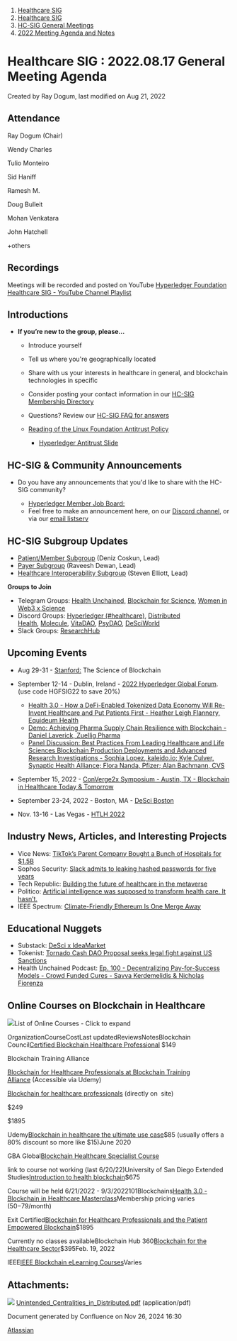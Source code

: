 1. [Healthcare SIG](index.html)
2. [Healthcare SIG](Healthcare-SIG_20545573.html)
3. [HC-SIG General Meetings](HC-SIG-General-Meetings_20545763.html)
4. [2022 Meeting Agenda and Notes](2022-Meeting-Agenda-and-Notes_20545742.html)

# Healthcare SIG : 2022.08.17 General Meeting Agenda

Created by Ray Dogum, last modified on Aug 21, 2022

## **Attendance**

Ray Dogum (Chair)

Wendy Charles

Tulio Monteiro

Sid Haniff

Ramesh M. 

Doug Bulleit

Mohan Venkatara

John Hatchell

+others 

## **Recordings**

Meetings will be recorded and posted on YouTube [Hyperledger Foundation Healthcare SIG - YouTube Channel Playlist](https://www.youtube.com/playlist?list=PL0MZ85B_96CHQN9cscCdW-LZwp5GAoPrH)

## **Introductions**

- **If you’re new to the group, please…**
  
  - Introduce yourself
  - Tell us where you're geographically located
  - Share with us your interests in healthcare in general, and blockchain technologies in specific
  - Consider posting your contact information in our [HC-SIG Membership Directory](https://lf-hyperledger.atlassian.net/wiki/display/HCSIG/Membership+Directory)
  - Questions? Review our [HC-SIG FAQ for answers](https://lf-hyperledger.atlassian.net/wiki/display/HCSIG/HC-SIG+FAQ)
  - [Reading of the Linux Foundation Antitrust Policy](https://www.linuxfoundation.org/antitrust-policy "https://www.linuxfoundation.org/antitrust-policy")
    
    - [Hyperledger Antitrust Slide](https://tinyurl.com/HL-antitrust-slide "https://tinyurl.com/HL-antitrust-slide")

## **HC-SIG &amp; Community Announcements**

- Do you have any announcements that you'd like to share with the HC-SIG community?
  
  - [Hyperledger Member Job Board:](https://www.hyperledger.org/about/jobs?utm_campaign=Hyperledger%20Monthly%20Newsletter%20&utm_medium=email&_hsmi=154551725&_hsenc=p2ANqtz-8uA1nQ5dbP40dPnt0wVlGw5AfdhtMgOhL06CyTts5ZBMpP04VWNOS4XMAgZ-fE4NScauC20wnL5ym-BAd6iiBjGZ_Tvw&utm_content=154551725&utm_source=hs_email)
  - Feel free to make an announcement here, on our [Discord channel](https://discord.gg/hyperledger), or via our [email listserv](https://lists.hyperledger.org/g/healthcare-sig)

## **HC-SIG Subgroup Updates**

- [Patient/Member Subgroup](https://lf-hyperledger.atlassian.net/wiki/display/HCSIG/HC-SIG+-+Patient+Subgroup) (Deniz Coskun, Lead)
- [Payer Subgroup](https://lf-hyperledger.atlassian.net/wiki/display/HCSIG/HC-SIG+-+Payer+Subgroup) (Raveesh Dewan, Lead)
- [Healthcare Interoperability Subgroup](https://lf-hyperledger.atlassian.net/wiki/display/HCSIG/HC-SIG+-+Healthcare+Interoperability+Subgroup) (Steven Elliott, Lead)

**Groups to Join**

- Telegram Groups: [Health Unchained,](https://t.me/healthunchained) [Blockchain for Science](https://t.me/BlockchainForScience), [Women in Web3 x Science](https://t.me/+Y6OzEBEnSaVkMTM8)
- Discord Groups: [Hyperledger (#healthcare)](https://discord.gg/hyperledger), [Distributed Health](https://discord.gg/WBeYqBJZ), [Molecule](https://discord.com/invite/uAGW7K4hQU), [VitaDAO](https://discord.com/invite/3S3ftnmZYD), [PsyDAO](https://discord.com/invite/z6Hscwh5Ge), [DeSciWorld](https://discord.com/invite/jnEUqVH8xv)
- Slack Groups: [ResearchHub](https://researchhub-community.slack.com/join/shared_invite/zt-oytw02om-w1cQc2Kcjs7vg3tZHqt9Ww#/shared-invite/email)

## **Upcoming Events**

- Aug 29-31 - [Stanford:](https://cbr.stanford.edu/sbc22/) The Science of Blockchain
- September 12-14 - Dublin, Ireland - [2022 Hyperledger Global Forum](https://events.linuxfoundation.org/hyperledger-global-forum). (use code HGFSIG22 to save 20%)
  
  - [Health 3.0 - How a DeFi-Enabled Tokenized Data Economy Will Re-Invent Healthcare and Put Patients First - Heather Leigh Flannery, Equideum Health](https://sched.co/14H4Q)
  - [Demo: Achieving Pharma Supply Chain Resilience with Blockchain - Daniel Laverick, Zuellig Pharma](https://sched.co/15Akd)
  - [Panel Discussion: Best Practices From Leading Healthcare and Life Sciences Blockchain Production Deployments and Advanced Research Investigations - Sophia Lopez, kaleido.io; Kyle Culver, Synaptic Health Alliance; Flora Nanda, Pfizer; Alan Bachmann, CVS](https://sched.co/14H6Y)
- September 15, 2022 - [ConVerge2x Symposium - Austin, TX - Blockchain in Healthcare Today &amp; Tomorrow](https://conv2xsymposium.com/)
- September 23-24, 2022 - Boston, MA - [DeSci Boston](https://www.desciboston.com/)
- Nov. 13-16 - Las Vegas - [HTLH 2022](https://www.hlth.com/2022-dates)

## **Industry News, Articles, and Interesting Projects**

- Vice News: [TikTok’s Parent Company Bought a Bunch of Hospitals for $1.5B](https://www.vice.com/en/article/pkgadm/tiktoks-parent-company-bought-a-bunch-of-hospitals-for-dollar15b)
- Sophos Security: [Slack admits to leaking hashed passwords for five years](https://nakedsecurity.sophos.com/2022/08/08/slack-admits-to-leaking-hashed-passwords-for-three-months/)
- Tech Republic: [Building the future of healthcare in the metaverse](https://www.techrepublic.com/article/building-the-future-of-healthcare-in-the-metaverse/)
- Politico: [Artificial intelligence was supposed to transform health care. It hasn’t.](https://www.politico.com/news/2022/08/15/artificial-intelligence-health-care-00051828)
- IEEE Spectrum: [Climate-Friendly Ethereum Is One Merge Away](https://spectrum.ieee.org/the-merge-heralds-cryptos-climate-friendly-future)

## **Educational Nuggets**

- Substack: [DeSci x IdeaMarket](https://ideamarkets.substack.com/p/desci-x-ideamarket)
- Tokenist: [Tornado Cash DAO Proposal seeks legal fight against US Sanctions](https://tokenist.com/tornado-cash-dao-proposal-seeks-legal-fight-against-us-sanctions/)
- Health Unchained Podcast: [Ep. 100 - Decentralizing Pay-for-Success Models - Crowd Funded Cures - Savva Kerdemelidis &amp; Nicholas Fiorenza](https://open.spotify.com/episode/17XPb5TRA0WDJZdcnmdYLF?si=fEnipX3lQhqXPmTLm26u3Q)

## **Online Courses on Blockchain in Healthcare**

![](images/icons/grey_arrow_down.png)List of Online Courses - Click to expand

OrganizationCourseCostLast updatedReviewsNotesBlockchain Council[Certified Blockchain Healthcare Professional](https://www.blockchain-council.org/certifications/certified-blockchain-healthcare-professional/) $149

Blockchain Training Alliance

[Blockchain for Healthcare Professionals at Blockchain Training Alliance](https://coursalytics.com/courses/blockchain-for-healthcare-professionals-blockchain-training-alliance) (Accessible via Udemy)

[Blockchain for healthcare professionals](https://blockchaintrainingalliance.com/products/blockchain-for-healthcare-professionals) (directly on  site)

$249

$1895

Udemy[Blockchain in healthcare the ultimate use case](https://www.udemy.com/course/blockchain-in-healthcare-the-ultimate-use-case/)$85 (usually offers a 80% discount so more like $15)June 2020

GBA Global[Blockchain Healthcare Specialist Course](https://gbaglobal.org/docs/blockchain-healthcare-specialist-course/)

link to course not working (last 6/20/22)University of San Diego Extended Studies[Introduction to health blockchain](https://extendedstudies.ucsd.edu/courses-and-programs/introduction-to-health-blockchain)$675

Course will be held 6/21/2022 - 9/3/2022101Blockchains[Health 3.0 - Blockchain in Healthcare Masterclass](https://academy.101blockchains.com/courses/blockchain-in-healthcare)Membership pricing varies ($50-$79/month)

Exit Certified[Blockchain for Healthcare Professionals and the Patient Empowered Blockchain](https://www.exitcertified.com/it-training/blockchain/blockchain-for-healthcare-professionals-59095-detail.html)$1895

Currently no classes availableBlockchain Hub 360[Blockchain for the Healthcare Sector](https://blockchainhub360.com/courses/blockchain-and-the-healthcare-sector-course/)$395Feb. 19, 2022

IEEE[IEEE Blockchain eLearning Courses](https://blockchain.ieee.org/education/elearning)Varies

## Attachments:

![](images/icons/bullet_blue.gif) [Unintended\_Centralities\_in\_Distributed.pdf](attachments/20556904/20564052.pdf) (application/pdf)

Document generated by Confluence on Nov 26, 2024 16:30

[Atlassian](http://www.atlassian.com/)
